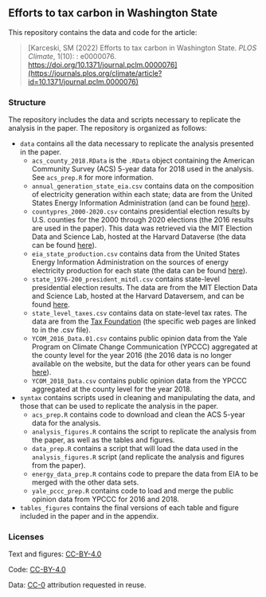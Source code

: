 ## Efforts to tax carbon in Washington State

This repository contains the data and code for the article:

> [Karceski, SM (2022) Efforts to tax carbon in Washington State. *PLOS Climate*, 1(10): : e0000076. https://doi.org/10.1371/journal.pclm.0000076](https://journals.plos.org/climate/article?id=10.1371/journal.pclm.0000076) 

### Structure 

The repository includes the data and scripts necessary to replicate the analysis in the paper. The repository is organized as follows: 

- `data` contains all the data necessary to replicate the analysis presented in the paper. 
  - `acs_county_2018.RData` is the `.RData` object containing the American Community Survey (ACS) 5-year data for 2018 used in the analysis. See `acs_prep.R` for more information. 
  - `annual_generation_state_eia.csv` contains data on the composition of electricity generation within each state; data are from the United States Energy Information Administration (and can be found [here](https://www.eia.gov/electricity/data/state/)). 
  - `countypres_2000-2020.csv` contains presidential election results by U.S. counties for the 2000 through 2020 elections (the 2016 results are used in the paper). This data was retrieved via the MIT Election Data and Science Lab, hosted at the Harvard Dataverse (the data can be found [here](https://dataverse.harvard.edu/dataset.xhtml?persistentId=doi:10.7910/DVN/VOQCHQ)).  
  - `eia_state_production.csv` contains data from the United States Energy Information Administration on the sources of energy electricity production for each state (the data can be found [here](https://www.eia.gov/electricity/data/state/)).
  - `state_1976-200_president_mitdl.csv` contains state-level presidential election results. The data are from the MIT Election Data and Science Lab, hosted at the Harvard Dataversem, and can be found  [here](https://dataverse.harvard.edu/dataset.xhtml?persistentId=doi:10.7910/DVN/42MVDX). 
  - `state_level_taxes.csv` contains data on state-level tax rates. The data are from the [Tax Foundation](https://taxfoundation.org/) (the specific web pages are linked to in the .csv file).  
  - `YCOM_2016_Data.01.csv` contains public opinion data from the Yale Program on Climate Change Communication (YPCCC) aggregated at the county level for the year 2016 (the 2016 data is no longer available on the website, but the data for other years can be found [here](https://climatecommunication.yale.edu/visualizations-data/ycom-us/)).
  - `YCOM_2018_Data.csv` contains public opinion data from the YPCCC aggregated at the county level for the year 2018. 
- `syntax` contains scripts used in cleaning and manipulating the data, and those that can be used to replicate the analysis in the paper. 
  - `acs_prep.R` contains code to download and clean the ACS 5-year data for the analysis. 
  - `analysis_figures.R` contains the script to replicate the analysis from the paper, as well as the tables and figures.
  - `data_prep.R` contains a script that will load the data used in the `analysis_figures.R` script (and replicate the analysis and figures from the paper). 
  - `energy_data_prep.R` contains code to prepare the data from EIA to be merged with the other data sets.
  - `yale_pccc_prep.R` contains code to load and merge the public opinion data from YPCCC for 2016 and 2018. 
- `tables_figures` contains the final versions of each table and figure included in the paper and in the appendix. 

### Licenses

Text and figures: [CC-BY-4.0](https://creativecommons.org/licenses/by/4.0/)

Code: [CC-BY-4.0](https://creativecommons.org/licenses/by/4.0/)

Data: [CC-0](http://creativecommons.org/publicdomain/zero/1.0/) attribution requested in reuse.
